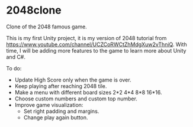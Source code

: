 # 2048clone
Clone of the 2048 famous game.

This is my first Unity project, it is my version of 2048 tutorial from https://www.youtube.com/channel/UCZCoRWCtZhMdgXuw2vThniQ. With time, I will be adding more features to the game to learn more about Unity and C#.

To do:

* Update High Score only when the game is over.
* Keep playing after reaching 2048 tile.
* Make a menu with different board sizes 2\*2 4\*4 8\*8 16\*16.
* Choose custom numbers and custom top number.
* Improve game visualization:
  * Set right padding and margins.
  * Change play again button.